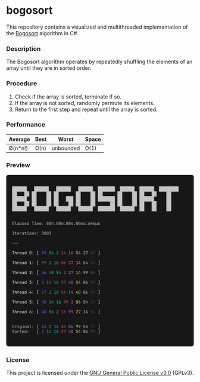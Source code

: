 
# bogosort
This repository contains a visualized and multithreaded implementation of the [Bogosort](https://en.wikipedia.org/wiki/Bogosort) algorithm in C#.

### Description
The Bogosort algorithm operates by repeatedly shuffling the elements of an array until they are in sorted order.

### Procedure
1. Check if the array is sorted, terminate if so.
2. If the array is not sorted, randomly permute its elements.
3. Return to the first step and repeat until the array is sorted.

### Performance
| Average   | Best  | Worst    | Space |
|-----------|------|---------|-------|
| Ø(n*n!)   | Ω(n) | unbounded | O(1) |


### Preview
<p align="center">
  <img src="assets/bogosort.png" style="max-width: 100%;">
</p>

### License
This project is licensed under the [GNU General Public License v3.0](LICENSE) (GPLv3).
